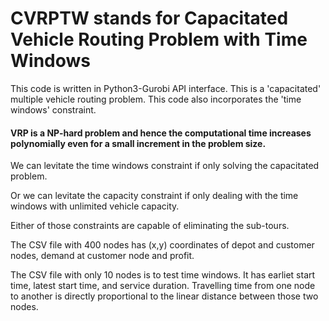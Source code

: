 # CVRPTW stands for Capacitated Vehicle Routing Problem with Time Windows
This code is written in Python3-Gurobi API interface.
This is a 'capacitated' multiple vehicle routing problem.
This code also incorporates the 'time windows' constraint.

#### VRP is a NP-hard problem and hence the computational time increases polynomially even for a small increment in the problem size. 

We can levitate the time windows constraint if only solving the capacitated problem.

Or we can levitate the capacity constraint if only dealing with the time windows with unlimited vehicle capacity.

Either of those constraints are capable of eliminating the sub-tours.

The CSV file with 400 nodes has (x,y) coordinates of depot and customer nodes, demand at customer node and profit.

The CSV file with only 10 nodes is to test time windows. It has earliet start time, latest start time, and service duration. Travelling time from one node to another is  directly proportional to the linear distance between those two nodes.
